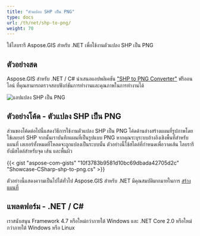 ```yaml
---
title: "ตัวแปลง SHP เป็น PNG"
type: docs
url: /th/net/shp-to-png/
weight: 70
---
```


ใช้ไลบรารี Aspose.GIS สำหรับ .NET เพื่อใช้งานตัวแปลง SHP เป็น PNG

## **ตัวอย่างสด**

Aspose.GIS สำหรับ .NET / C# นำเสนอแอปพลิเคชัน ["SHP to PNG Converter"](https://products.aspose.app/gis/viewer/shp-to-png) ฟรีออนไลน์ ที่คุณสามารถตรวจสอบฟังก์ชันการทำงานและคุณภาพในการทำงานได้

![แอปแปลง SHP เป็น PNG](viewer.png)

## **ตัวอย่างโค้ด - ตัวแปลง SHP เป็น PNG**

ส่วนของโค้ดต่อไปนี้แสดงวิธีการใช้งานตัวแปลง SHP เป็น PNG โค้ดด้านล่างสร้างแผนที่รูปภาพโดยใช้เลเยอร์ SHP จากนั้นเราบันทึกแผนที่เป็นรูปแบบ PNG หากคุณระบุระบบอ้างอิงเชิงพื้นที่สำหรับแผนที่ เลเยอร์ทั้งหมดที่โหลดจะถูกแปลงเป็นระบบนั้น
ตัวอย่างนี้ใช้สไตล์ที่กำหนดเพื่อวาดเส้น ไลบรารียังมีสไตล์สำหรับจุด เส้น และพื้นผิว

{{< gist "aspose-com-gists" "10f3783b9581d10bc69dbada42705d2c" "Showcase-CSharp-shp-to-png.cs" >}}

ตัวอย่างนี้แสดงความเป็นไปได้ทั่วไป Aspose.GIS สำหรับ .NET มีคุณสมบัติมากมายในการ [สร้างแผนที่](https://docs.aspose.com/gis/net/map-rendering/)

## **แพลตฟอร์ม - .NET / C#**

เราสนับสนุน Framework 4.7 หรือใหม่กว่าภายใต้ Windows และ .NET Core 2.0 หรือใหม่กว่าภายใต้ Windows หรือ Linux
